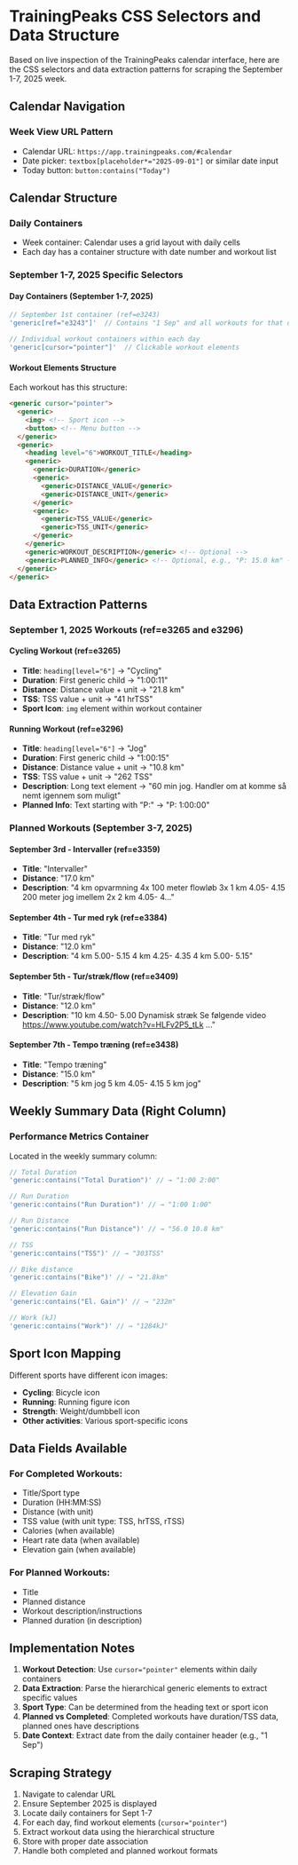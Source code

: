 # TrainingPeaks CSS Selectors and Data Structure

Based on live inspection of the TrainingPeaks calendar interface, here are the CSS selectors and data extraction patterns for scraping the September 1-7, 2025 week.

## Calendar Navigation

### Week View URL Pattern
- Calendar URL: `https://app.trainingpeaks.com/#calendar`
- Date picker: `textbox[placeholder*="2025-09-01"]` or similar date input
- Today button: `button:contains("Today")`

## Calendar Structure

### Daily Containers
- Week container: Calendar uses a grid layout with daily cells
- Each day has a container structure with date number and workout list

### September 1-7, 2025 Specific Selectors

#### Day Containers (September 1-7, 2025)
```javascript
// September 1st container (ref=e3243)
'generic[ref="e3243"]'  // Contains "1 Sep" and all workouts for that day

// Individual workout containers within each day
'generic[cursor="pointer"]'  // Clickable workout elements
```

#### Workout Elements Structure
Each workout has this structure:
```html
<generic cursor="pointer">
  <generic>
    <img> <!-- Sport icon -->
    <button> <!-- Menu button -->
  </generic>
  <generic>
    <heading level="6">WORKOUT_TITLE</heading>
    <generic>
      <generic>DURATION</generic>
      <generic>
        <generic>DISTANCE_VALUE</generic>
        <generic>DISTANCE_UNIT</generic>
      </generic>
      <generic>
        <generic>TSS_VALUE</generic>
        <generic>TSS_UNIT</generic>
      </generic>
    </generic>
    <generic>WORKOUT_DESCRIPTION</generic> <!-- Optional -->
    <generic>PLANNED_INFO</generic> <!-- Optional, e.g., "P: 15.0 km" -->
  </generic>
</generic>
```

## Data Extraction Patterns

### September 1, 2025 Workouts (ref=e3265 and e3296)

#### Cycling Workout (ref=e3265)
- **Title**: `heading[level="6"]` → "Cycling"
- **Duration**: First generic child → "1:00:11"
- **Distance**: Distance value + unit → "21.8 km"
- **TSS**: TSS value + unit → "41 hrTSS"
- **Sport Icon**: `img` element within workout container

#### Running Workout (ref=e3296)  
- **Title**: `heading[level="6"]` → "Jog"
- **Duration**: First generic child → "1:00:15"
- **Distance**: Distance value + unit → "10.8 km"
- **TSS**: TSS value + unit → "262 TSS"
- **Description**: Long text element → "60 min jog. Handler om at komme så nemt igennem som muligt"
- **Planned Info**: Text starting with "P:" → "P: 1:00:00"

### Planned Workouts (September 3-7, 2025)

#### September 3rd - Intervaller (ref=e3359)
- **Title**: "Intervaller"
- **Distance**: "17.0 km"
- **Description**: "4 km opvarmning 4x 100 meter flowløb 3x 1 km 4.05- 4.15 200 meter jog imellem 2x 2 km 4.05- 4..."

#### September 4th - Tur med ryk (ref=e3384)
- **Title**: "Tur med ryk"
- **Distance**: "12.0 km"
- **Description**: "4 km 5.00- 5.15 4 km 4.25- 4.35 4 km 5.00- 5.15"

#### September 5th - Tur/stræk/flow (ref=e3409)
- **Title**: "Tur/stræk/flow"
- **Distance**: "12.0 km"
- **Description**: "10 km 4.50- 5.00 Dynamisk stræk Se følgende video https://www.youtube.com/watch?v=HLFv2P5_tLk ..."

#### September 7th - Tempo træning (ref=e3438)
- **Title**: "Tempo træning"
- **Distance**: "15.0 km"
- **Description**: "5 km jog 5 km 4.05- 4.15 5 km jog"

## Weekly Summary Data (Right Column)

### Performance Metrics Container
Located in the weekly summary column:
```javascript
// Total Duration
'generic:contains("Total Duration")' // → "1:00 2:00"

// Run Duration
'generic:contains("Run Duration")' // → "1:00 1:00"

// Run Distance
'generic:contains("Run Distance")' // → "56.0 10.8 km"

// TSS
'generic:contains("TSS")' // → "303TSS"

// Bike distance
'generic:contains("Bike")' // → "21.8km"

// Elevation Gain
'generic:contains("El. Gain")' // → "232m"

// Work (kJ)
'generic:contains("Work")' // → "1284kJ"
```

## Sport Icon Mapping

Different sports have different icon images:
- **Cycling**: Bicycle icon
- **Running**: Running figure icon
- **Strength**: Weight/dumbbell icon
- **Other activities**: Various sport-specific icons

## Data Fields Available

### For Completed Workouts:
- Title/Sport type
- Duration (HH:MM:SS)
- Distance (with unit)
- TSS value (with unit type: TSS, hrTSS, rTSS)
- Calories (when available)
- Heart rate data (when available)
- Elevation gain (when available)

### For Planned Workouts:
- Title
- Planned distance
- Workout description/instructions
- Planned duration (in description)

## Implementation Notes

1. **Workout Detection**: Use `cursor="pointer"` elements within daily containers
2. **Data Extraction**: Parse the hierarchical generic elements to extract specific values
3. **Sport Type**: Can be determined from the heading text or sport icon
4. **Planned vs Completed**: Completed workouts have duration/TSS data, planned ones have descriptions
5. **Date Context**: Extract date from the daily container header (e.g., "1 Sep")

## Scraping Strategy

1. Navigate to calendar URL
2. Ensure September 2025 is displayed
3. Locate daily containers for Sept 1-7
4. For each day, find workout elements (`cursor="pointer"`)
5. Extract workout data using the hierarchical structure
6. Store with proper date association
7. Handle both completed and planned workout formats
